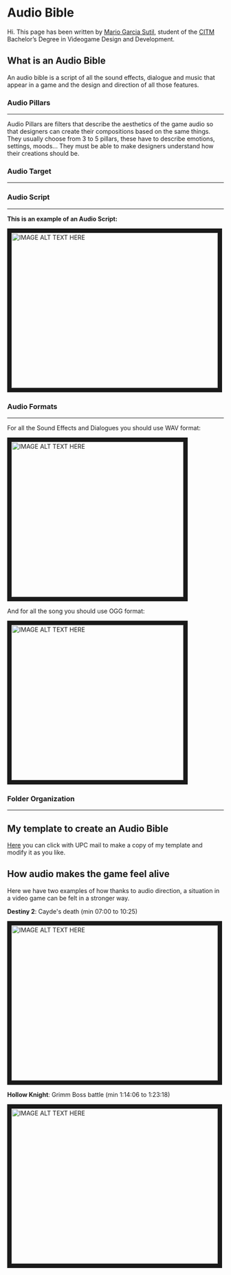 # **Audio Bible**

Hi. This page has been written by [Mario Garcia Sutil](https://github.com/mariogs5), student of the [CITM](https://www.citm.upc.edu) Bachelor’s Degree in Videogame Design and Development.

## What is an Audio Bible

An audio bible is a script of all the sound effects, dialogue and music that appear in a game and the design and direction of all those features.

### Audio Pillars
---
Audio Pillars are filters that describe the aesthetics of the game audio so that designers can create their compositions based on the same things.
They usually choose from 3 to 5 pillars, these have to describe emotions, settings, moods... They must be able to make designers understand how their creations should be.

### Audio Target
---



### Audio Script 
---

**This is an example of an Audio Script:**

<img src="https://www.resourceumc.org/-/media/umc-media/2021/01/25/19/17/02_example-script.ashx?la=en&hash=25C19B6B584C42D454BDDEAC7769354B5AC1B9D7" 
alt="IMAGE ALT TEXT HERE" width="480" height="360" border="10" />



### Audio Formats
---

For all the Sound Effects and Dialogues you should use WAV format: 

<img src="https://cdn-icons-png.flaticon.com/512/29/29707.png" 
alt="IMAGE ALT TEXT HERE" width="400" height="360" border="10" />

And for all the song you should use OGG format:

<img src="https://cdn-icons-png.flaticon.com/512/29/29101.png" 
alt="IMAGE ALT TEXT HERE" width="400" height="360" border="10" />


### Folder Organization
---

## My template to create an Audio Bible

[Here](https://docs.google.com/document/d/1GjBrgb7P78RwGFm4ugx_4FSEsnFs96b4rxtksttW25Q/edit?usp=sharing) you can click 
with UPC mail to make a copy of my template and modify it as you like.

## How audio makes the game feel alive

Here we have two examples of how thanks to audio direction, a situation in a video game can be felt in a stronger way.

**Destiny 2**: Cayde's death (min 07:00 to 10:25) 

<a href="https://www.youtube.com/watch?v=cUS7dC_3TpE" target="_blank"><img src="https://encrypted-tbn0.gstatic.com/images?q=tbn:ANd9GcQZrZU2WPr0STIVgYiPj1piE_AF45iAW_TNKw&usqp=CAU" 
alt="IMAGE ALT TEXT HERE" width="480" height="360" border="10" /></a>


**Hollow Knight**: Grimm Boss battle (min 1:14:06 to 1:23:18) 

<a href="https://www.youtube.com/watch?v=qPL5Ex7U_DQ" target="_blank"><img src="https://encrypted-tbn0.gstatic.com/images?q=tbn:ANd9GcQspC0G9FGnJMf2M7X77zhGCfS3L0jN5c6_VA&usqp=CAU" 
alt="IMAGE ALT TEXT HERE" width="480" height="360" border="10" /></a>


